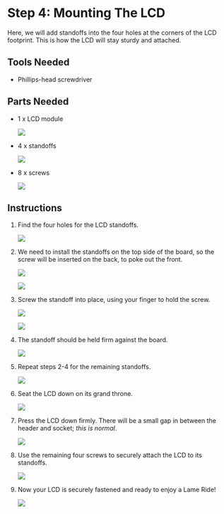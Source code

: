 # Step 4: Mounting The LCD

Here, we will add standoffs into the four holes at the corners of the
LCD footprint. This is how the LCD will stay sturdy and attached.

## Tools Needed

- Phillips-head screwdriver

## Parts Needed

- 1 x LCD module

  ![](images/13893715.jpg?width=500)

- 4 x standoffs

  ![](images/13893742.jpg)

- 8 x screws

  ![](images/13893743.jpg)

## Instructions

1.  Find the four holes for the LCD standoffs.

    ![](images/16744524.jpg?width=500)

2.  We need to install the standoffs on the top side of the board, so
    the screw will be inserted on the back, to poke out the front.

    ![](images/16744522.jpg?width=500)

    ![](images/16744523.jpg?width=500)

3.  Screw the standoff into place, using your finger to hold the
    screw.

    ![](images/16744527.jpg?width=500)

    ![](images/16744526.jpg?width=500)

4.  The standoff should be held firm against the board.

    ![](images/16744528.jpg?width=500)

5.  Repeat steps 2-4 for the remaining standoffs.

    ![](images/16744529.jpg?width=500)

6.  Seat the LCD down on its grand throne.

    ![](images/16744530.jpg?width=500)

7.  Press the LCD down firmly. There will be a small gap in between the
    header and socket; _this is normal_.

    ![](images/16744531.jpg?width=500)

8.  Use the remaining four screws to securely attach the LCD to its
    standoffs.

    ![](images/16744532.jpg?width=500)

9.  Now your LCD is securely fastened and ready to enjoy a Lame Ride\!

    ![](images/16744533.jpg?width=500)
